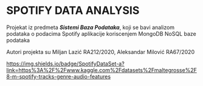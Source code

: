 
# **SPOTIFY DATA ANALYSIS**
Projekat iz predmeta **_Sistemi Baza Podataka_**, koji se bavi analizom podataka o podacima Spotify aplikacije koriscenjem MongoDB NoSQL baze podataka

Autori projekta su Miljan Lazić RA212/2020, Aleksandar Milović RA67/2020

https://img.shields.io/badge/SpotifyDataSet-a?link=https%3A%2F%2Fwww.kaggle.com%2Fdatasets%2Fmaltegrosse%2F8-m-spotify-tracks-genre-audio-features

